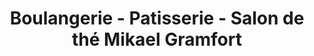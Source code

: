 ---
title: "Boulangerie - Patisserie - Salon de thé Mikael Gramfort"
url: /rountzenheim-auenheim/boulangerie-patisserie-salon-de-the-mikael-gramfort/
shop: boulangerie
---